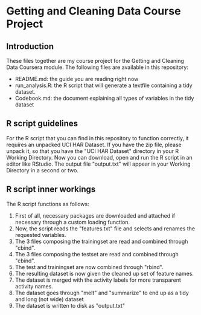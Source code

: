 # Getting and Cleaning Data Course Project

## Introduction
These files together are my course project for the Getting and Cleaning Data Coursera module.
The following files are available in this repository:
* README.md: the guide you are reading right now
* run_analysis.R: the R script that will generate a textfile containing a tidy dataset.
* Codebook.md: the document explaining all types of variables in the tidy dataset

## R script guidelines
For the R script that you can find in this repository to function correctly, it requires an unpacked UCI HAR Dataset.
If you have the zip file, please unpack it, so that you have the "UCI HAR Dataset" directory in your R Working Directory.
Now you can download, open and run the R script in an editor like RStudio.
The output file "output.txt" will appear in your Working Directory in a second or two.

## R script inner workings
The R script functions as follows:
1. First of all, necessary packages are downloaded and attached if necessary through a custom loading function.
2. Now, the script reads the "features.txt" file and selects and renames the requested variables.
3. The 3 files composing the trainingset are read and combined through "cbind".
4. The 3 files composing the testset are read and combined through "cbind".
5. The test and trainingset are now combined through "rbind".
6. The resulting dataset is now given the cleaned up set of feature names.
7. The dataset is merged with the activity labels for more transparent activity names.
8. The dataset goes through "melt" and "summarize" to end up as a tidy and long (not wide) dataset
9. The dataset is written to disk as "output.txt"